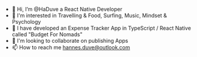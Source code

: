 - 👋 Hi, I’m @HaDuve a React Native Developer
- 👀 I'm interested in Travelling & Food, Surfing, Music, Mindset & Psychology
- 🌱 I have developed an Expense Tracker App in TypeScript / React Native called "Budget For Nomads"
- 💞️ I'm looking to collaborate on publishing Apps
- 📫 How to reach me hannes.duve@outlook.com

<!---
HaDuve/HaDuve is a ✨ special ✨ repository because its `README.md` (this file) appears on your GitHub profile.
You can click the Preview link to take a look at your changes.
--->
